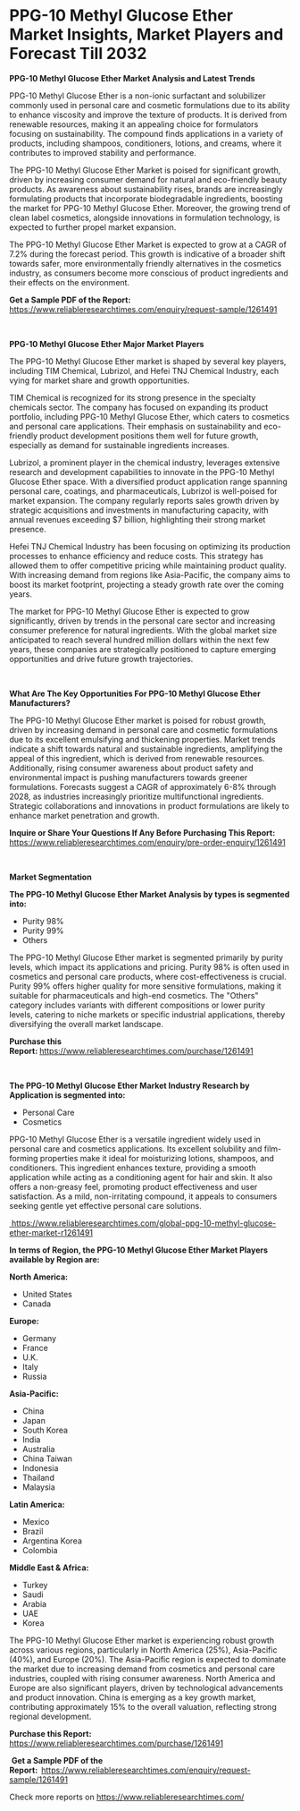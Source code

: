 <p><h1>PPG-10 Methyl Glucose Ether Market Insights, Market Players and Forecast Till 2032</h1></p><p><strong>PPG-10 Methyl Glucose Ether Market Analysis and Latest Trends</strong></p>
<p><p>PPG-10 Methyl Glucose Ether is a non-ionic surfactant and solubilizer commonly used in personal care and cosmetic formulations due to its ability to enhance viscosity and improve the texture of products. It is derived from renewable resources, making it an appealing choice for formulators focusing on sustainability. The compound finds applications in a variety of products, including shampoos, conditioners, lotions, and creams, where it contributes to improved stability and performance.</p><p>The PPG-10 Methyl Glucose Ether Market is poised for significant growth, driven by increasing consumer demand for natural and eco-friendly beauty products. As awareness about sustainability rises, brands are increasingly formulating products that incorporate biodegradable ingredients, boosting the market for PPG-10 Methyl Glucose Ether. Moreover, the growing trend of clean label cosmetics, alongside innovations in formulation technology, is expected to further propel market expansion. </p><p>The PPG-10 Methyl Glucose Ether Market is expected to grow at a CAGR of 7.2% during the forecast period. This growth is indicative of a broader shift towards safer, more environmentally friendly alternatives in the cosmetics industry, as consumers become more conscious of product ingredients and their effects on the environment.</p></p>
<p><strong>Get a Sample PDF of the Report:&nbsp;</strong> <a href="https://www.reliableresearchtimes.com/enquiry/request-sample/1261491?utm_campaign=3584&utm_medium=2&utm_source=Github&utm_content=ia&utm_term=03042025&utm_id=ppg-10-methyl-glucose-ether">https://www.reliableresearchtimes.com/enquiry/request-sample/1261491</a></p>
<p>&nbsp;</p>
<p><strong>PPG-10 Methyl Glucose Ether Major Market Players</strong></p>
<p><p>The PPG-10 Methyl Glucose Ether market is shaped by several key players, including TIM Chemical, Lubrizol, and Hefei TNJ Chemical Industry, each vying for market share and growth opportunities.</p><p>TIM Chemical is recognized for its strong presence in the specialty chemicals sector. The company has focused on expanding its product portfolio, including PPG-10 Methyl Glucose Ether, which caters to cosmetics and personal care applications. Their emphasis on sustainability and eco-friendly product development positions them well for future growth, especially as demand for sustainable ingredients increases.</p><p>Lubrizol, a prominent player in the chemical industry, leverages extensive research and development capabilities to innovate in the PPG-10 Methyl Glucose Ether space. With a diversified product application range spanning personal care, coatings, and pharmaceuticals, Lubrizol is well-poised for market expansion. The company regularly reports sales growth driven by strategic acquisitions and investments in manufacturing capacity, with annual revenues exceeding $7 billion, highlighting their strong market presence.</p><p>Hefei TNJ Chemical Industry has been focusing on optimizing its production processes to enhance efficiency and reduce costs. This strategy has allowed them to offer competitive pricing while maintaining product quality. With increasing demand from regions like Asia-Pacific, the company aims to boost its market footprint, projecting a steady growth rate over the coming years.</p><p>The market for PPG-10 Methyl Glucose Ether is expected to grow significantly, driven by trends in the personal care sector and increasing consumer preference for natural ingredients. With the global market size anticipated to reach several hundred million dollars within the next few years, these companies are strategically positioned to capture emerging opportunities and drive future growth trajectories.</p></p>
<p>&nbsp;</p>
<p><strong>What Are The Key Opportunities For PPG-10 Methyl Glucose Ether Manufacturers?</strong></p>
<p><p>The PPG-10 Methyl Glucose Ether market is poised for robust growth, driven by increasing demand in personal care and cosmetic formulations due to its excellent emulsifying and thickening properties. Market trends indicate a shift towards natural and sustainable ingredients, amplifying the appeal of this ingredient, which is derived from renewable resources. Additionally, rising consumer awareness about product safety and environmental impact is pushing manufacturers towards greener formulations. Forecasts suggest a CAGR of approximately 6-8% through 2028, as industries increasingly prioritize multifunctional ingredients. Strategic collaborations and innovations in product formulations are likely to enhance market penetration and growth.</p></p>
<p><strong>Inquire or Share Your Questions If Any Before Purchasing This Report:</strong> <a href="https://www.reliableresearchtimes.com/enquiry/pre-order-enquiry/1261491?utm_campaign=3584&utm_medium=2&utm_source=Github&utm_content=ia&utm_term=03042025&utm_id=ppg-10-methyl-glucose-ether">https://www.reliableresearchtimes.com/enquiry/pre-order-enquiry/1261491</a></p>
<p>&nbsp;</p>
<p><strong>Market Segmentation</strong></p>
<p><strong>The PPG-10 Methyl Glucose Ether Market Analysis by types is segmented into:</strong></p>
<p><ul><li>Purity 98%</li><li>Purity 99%</li><li>Others</li></ul></p>
<p><p>The PPG-10 Methyl Glucose Ether market is segmented primarily by purity levels, which impact its applications and pricing. Purity 98% is often used in cosmetics and personal care products, where cost-effectiveness is crucial. Purity 99% offers higher quality for more sensitive formulations, making it suitable for pharmaceuticals and high-end cosmetics. The "Others" category includes variants with different compositions or lower purity levels, catering to niche markets or specific industrial applications, thereby diversifying the overall market landscape.</p></p>
<p><strong>Purchase this Report:&nbsp;</strong><a href="https://www.reliableresearchtimes.com/purchase/1261491?utm_campaign=3584&utm_medium=2&utm_source=Github&utm_content=ia&utm_term=03042025&utm_id=ppg-10-methyl-glucose-ether">https://www.reliableresearchtimes.com/purchase/1261491</a></p>
<p>&nbsp;</p>
<p><strong>The PPG-10 Methyl Glucose Ether Market Industry Research by Application is segmented into:</strong></p>
<p><ul><li>Personal Care</li><li>Cosmetics</li></ul></p>
<p><p>PPG-10 Methyl Glucose Ether is a versatile ingredient widely used in personal care and cosmetics applications. Its excellent solubility and film-forming properties make it ideal for moisturizing lotions, shampoos, and conditioners. This ingredient enhances texture, providing a smooth application while acting as a conditioning agent for hair and skin. It also offers a non-greasy feel, promoting product effectiveness and user satisfaction. As a mild, non-irritating compound, it appeals to consumers seeking gentle yet effective personal care solutions.</p></p>
<p><a href="https://www.reliableresearchtimes.com/global-ppg-10-methyl-glucose-ether-market-r1261491?utm_campaign=3584&utm_medium=2&utm_source=Github&utm_content=ia&utm_term=03042025&utm_id=ppg-10-methyl-glucose-ether">&nbsp;https://www.reliableresearchtimes.com/global-ppg-10-methyl-glucose-ether-market-r1261491</a></p>
<p><strong>In terms of Region, the PPG-10 Methyl Glucose Ether Market Players available by Region are:</strong></p>
<p>
    <p> <strong> North America: </strong>
        <ul>
            <li>United States</li>
            <li>Canada</li>
        </ul>
        </p> 
    <p> <strong> Europe: </strong>
        <ul>
            <li>Germany</li>
            <li>France</li>
            <li>U.K.</li>
            <li>Italy</li>
            <li>Russia</li>
        </ul>
        </p> 
    <p> <strong> Asia-Pacific: </strong>
        <ul>
            <li>China</li>
            <li>Japan</li>
            <li>South Korea</li>
            <li>India</li>
            <li>Australia</li>
            <li>China Taiwan</li>
            <li>Indonesia</li>
            <li>Thailand</li>
            <li>Malaysia</li>
        </ul>
        </p> 
    <p> <strong> Latin America: </strong>
        <ul>
            <li>Mexico</li>
            <li>Brazil</li>
            <li>Argentina Korea</li>
            <li>Colombia</li>
        </ul>
        </p> 
    <p> <strong> Middle East & Africa: </strong>
        <ul>
            <li>Turkey</li>
            <li>Saudi</li>
            <li>Arabia</li>
            <li>UAE</li>
            <li>Korea</li>
        </ul>
    </p>
    </p>
<p><p>The PPG-10 Methyl Glucose Ether market is experiencing robust growth across various regions, particularly in North America (25%), Asia-Pacific (40%), and Europe (20%). The Asia-Pacific region is expected to dominate the market due to increasing demand from cosmetics and personal care industries, coupled with rising consumer awareness. North America and Europe are also significant players, driven by technological advancements and product innovation. China is emerging as a key growth market, contributing approximately 15% to the overall valuation, reflecting strong regional development.</p></p>
<p><strong>Purchase this Report: </strong><a href="https://www.reliableresearchtimes.com/purchase/1261491?utm_campaign=3584&utm_medium=2&utm_source=Github&utm_content=ia&utm_term=03042025&utm_id=ppg-10-methyl-glucose-ether">https://www.reliableresearchtimes.com/purchase/1261491</a></p>
<p>&nbsp;<strong>Get a Sample PDF of the Report:&nbsp;&nbsp;</strong><a href="https://www.reliableresearchtimes.com/enquiry/request-sample/1261491?utm_campaign=3584&utm_medium=2&utm_source=Github&utm_content=ia&utm_term=03042025&utm_id=ppg-10-methyl-glucose-ether">https://www.reliableresearchtimes.com/enquiry/request-sample/1261491</a></p>
<p><strong></strong></p>
<p>Check more reports on <a href="https://www.reliableresearchtimes.com/?utm_campaign=3584&utm_medium=2&utm_source=Github&utm_content=ia&utm_term=03042025&utm_id=ppg-10-methyl-glucose-ether">https://www.reliableresearchtimes.com/</a></p>